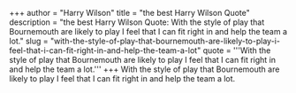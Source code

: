 +++
author = "Harry Wilson"
title = "the best Harry Wilson Quote"
description = "the best Harry Wilson Quote: With the style of play that Bournemouth are likely to play I feel that I can fit right in and help the team a lot."
slug = "with-the-style-of-play-that-bournemouth-are-likely-to-play-i-feel-that-i-can-fit-right-in-and-help-the-team-a-lot"
quote = '''With the style of play that Bournemouth are likely to play I feel that I can fit right in and help the team a lot.'''
+++
With the style of play that Bournemouth are likely to play I feel that I can fit right in and help the team a lot.
